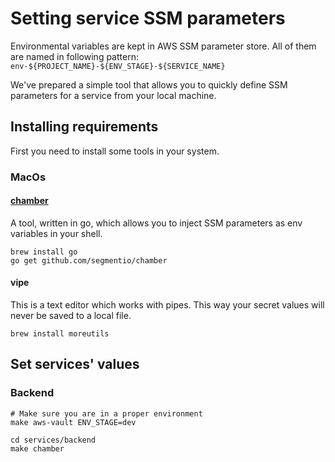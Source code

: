 # Setting service SSM parameters
Environmental variables are kept in AWS SSM parameter store. All of them are named in following pattern: 
`env-${PROJECT_NAME}-${ENV_STAGE}-${SERVICE_NAME}`

We've prepared a simple tool that allows you to quickly define SSM parameters for a 
service from your local machine. 

## Installing requirements
First you need to install some tools in your system.

### MacOs

#### [chamber](https://github.com/segmentio/chamber#installing)
A tool, written in go, which allows you to inject SSM parameters as env variables in your shell.

```shell
brew install go
go get github.com/segmentio/chamber
```

#### vipe
This is a text editor which works with pipes. This way your secret values will never be saved to a local file.

```shell
brew install moreutils
```

## Set services' values
### Backend
```shell
# Make sure you are in a proper environment
make aws-vault ENV_STAGE=dev

cd services/backend
make chamber
```

